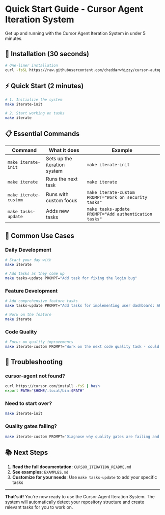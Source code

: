 # Quick Start Guide - Cursor Agent Iteration System

Get up and running with the Cursor Agent Iteration System in under 5 minutes.

## 🚀 Installation (30 seconds)

```bash
# One-liner installation
curl -fsSL https://raw.githubusercontent.com/cheddarwhizzy/cursor-autopilot/main/cursor-agent-iteration/install-curl.sh | bash
```

## ⚡ Quick Start (2 minutes)

```bash
# 1. Initialize the system
make iterate-init

# 2. Start working on tasks
make iterate
```

## 📋 Essential Commands

| Command | What it does | Example |
|---------|--------------|---------|
| `make iterate-init` | Sets up the iteration system | `make iterate-init` |
| `make iterate` | Runs the next task | `make iterate` |
| `make iterate-custom` | Runs with custom focus | `make iterate-custom PROMPT="Work on security tasks"` |
| `make tasks-update` | Adds new tasks | `make tasks-update PROMPT="Add authentication tasks"` |

## 🎯 Common Use Cases

### Daily Development
```bash
# Start your day with
make iterate

# Add tasks as they come up
make tasks-update PROMPT="Add task for fixing the login bug"
```

### Feature Development
```bash
# Add comprehensive feature tasks
make tasks-update PROMPT="Add tasks for implementing user dashboard: API endpoints, frontend components, authentication, and testing"

# Work on the feature
make iterate
```

### Code Quality
```bash
# Focus on quality improvements
make iterate-custom PROMPT="Work on the next code quality task - could be typing, testing, or refactoring"
```

## 🔧 Troubleshooting

### cursor-agent not found?
```bash
curl https://cursor.com/install -fsS | bash
export PATH="$HOME/.local/bin:$PATH"
```

### Need to start over?
```bash
make iterate-init
```

### Quality gates failing?
```bash
make iterate-custom PROMPT="Diagnose why quality gates are failing and fix the issues"
```

## 📚 Next Steps

1. **Read the full documentation**: `CURSOR_ITERATION_README.md`
2. **See examples**: `EXAMPLES.md`
3. **Customize for your needs**: Use `make tasks-update` to add your specific tasks

---

**That's it!** You're now ready to use the Cursor Agent Iteration System. The system will automatically detect your repository structure and create relevant tasks for you to work on.
